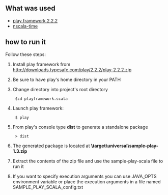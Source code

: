 ## What was used

* [play framework 2.2.2][p]
* [nscala-time][j]

## how to run it

Follow these steps:

1. Install play framework from http://downloads.typesafe.com/play/2.2.2/play-2.2.2.zip
2. Be sure to have play's home directory in your PATH
3. Change directory into project's root directory

		$cd playframework.scala
4. Launch play framework:

		$ play
5. From play's console type **dist** to generate a standalone package

		> dist
6. The generated package is located at **\target\universal\sample-play-1.3.zip**
7. Extract the contents of the zip file and use the sample-play-scala file to run it
8. If you want to specify execution arguments you can use JAVA_OPTS environment variable or place the execution arguments in a file named SAMPLE_PLAY_SCALA_config.txt


[p]: http://www.playframework.com/
[j]: https://github.com/nscala-time/nscala-time